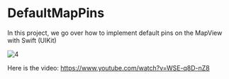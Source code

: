 # DefaultMapPins
In this project, we go over how to implement default pins on the MapView with Swift (UIKit) 

![4](https://user-images.githubusercontent.com/15134835/196245736-2ec9f0fa-58b8-4d5b-93f8-40db52c8f654.png)

Here is the video: https://www.youtube.com/watch?v=WSE-q8D-nZ8
